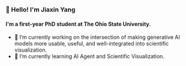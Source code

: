 ### 👋 Hello! I'm Jiaxin Yang

#### I'm a first-year PhD student at The Ohio State University.

- 🔭 I’m currently working on the intersection of making generative AI models more usable, useful, and well-integrated into scientific visualization.
- 🌱 I’m currently learning AI Agent and Scientific Visualization.
  
<!--
**Jiaxin-yyjx/Jiaxin-yyjx** is a ✨ _special_ ✨ repository because its `README.md` (this file) appears on your GitHub profile.

Here are some ideas to get you started:

- 🔭 I’m currently working on ...
- 🌱 I’m currently learning ...
- 👯 I’m looking to collaborate on ...
- 🤔 I’m looking for help with ...
- 💬 Ask me about ...
- 📫 How to reach me: ...
- 😄 Pronouns: ...
- ⚡ Fun fact: ...
-->
